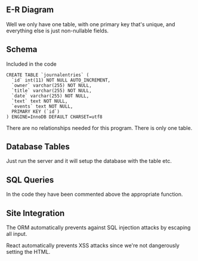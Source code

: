 ## E-R Diagram

Well we only have one table, with one primary key that's unique, and everything else is just non-nullable fields. 

## Schema

Included in the code

```
CREATE TABLE `journalentries` (
  `id` int(11) NOT NULL AUTO_INCREMENT,
  `owner` varchar(255) NOT NULL,
  `title` varchar(255) NOT NULL,
  `date` varchar(255) NOT NULL,
  `text` text NOT NULL,
  `events` text NOT NULL,
  PRIMARY KEY (`id`)
) ENGINE=InnoDB DEFAULT CHARSET=utf8
```

There are no relationships needed for this program. There is only one table.

## Database Tables

Just run the server and it will setup the database with the table etc.

## SQL Queries 

In the code they have been commented above the appropriate function.

## Site Integration

The ORM automatically prevents against SQL injection attacks by escaping all input.

React automatically prevents XSS attacks since we're not dangerously setting the HTML.